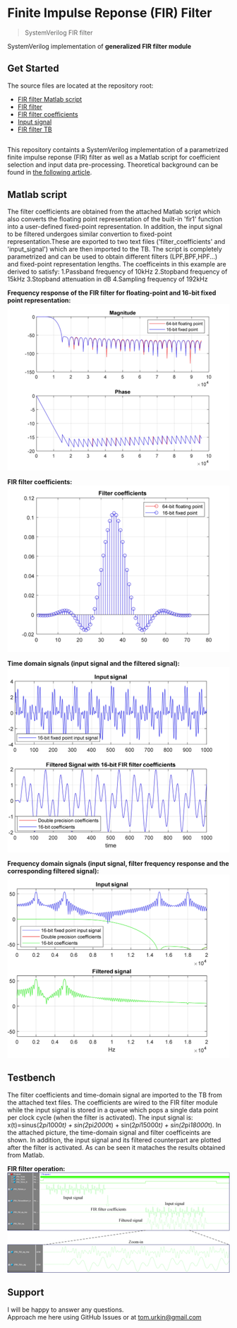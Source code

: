 # Finite Impulse Reponse (FIR) Filter

> SystemVerilog FIR filter  

SystemVerilog implementation of __generalized FIR filter module__


## Get Started

The source files  are located at the repository root:

- [FIR filter Matlab script](./FIR_Design.m)
- [FIR filter](./FIR.sv)
- [FIR filter coefficients](./filter_coefficients.txt)
- [Input signal](./input_signal.txt)
- [FIR filter TB](./FIR_TB.sv)

##
This repository containts a SystemVerilog implementation of a parametrized finite impulse reponse (FIR) filter as well as a Matlab script for coefficient selection and input data pre-processing. Theoretical background can be found in [the following article](https://www.allaboutcircuits.com/technical-articles/finite-impulse-response-filter-design-by-windowing-part-i-concepts-and-rect/).

## Matlab script
The filter coefficients are obtained from the attached Matlab script which also converts the floating point representation of the built-in 'fir1' function into a user-defined fixed-point representation. In addition, the input signal to be filtered undergoes similar convertion to fixed-point representation.These are exported to two text files ('filter_coefficients' and 'input_signal') which are then imported to the TB.
The script is completely parametrized and can be used to obtain different filters (LPF,BPF,HPF...) and fixed-point representation lengths.
The coefficeints in this example are derived to satisfy:
	1.Passband frequency of 10kHz
	2.Stopband frequency of 15kHz
	3.Stopband attenuation in dB
	4.Sampling frequency of 192kHz
	
**Frequency response of the FIR filter for floating-point and 16-bit fixed point representation:**
	![M_Fig_1](./docs/M_Fig_1.jpg)  

**FIR filter coefficients:**
	![M_Fig_2](./docs/M_Fig_2.jpg)  

**Time domain signals (input signal and the filtered signal):**
	![M_Fig_3](./docs/M_Fig_3.jpg) 
	
**Frequency domain signals (input signal, filter frequency response and the corresponding filtered signal):**
	![M_Fig_4](./docs/M_Fig_4.jpg) 	
	
## Testbench
The filter coefficients and time-domain signal are imported to the TB from the attached text files. The coefficients are wired to the FIR filter module while the input signal is stored in a queue which pops a single data point per clock cycle (when the filter is activated).
The input signal is: 
x(t)=sinus(2*pi*1000*t) +  sin(2*pi*2000*t) + sin(2*pi*15000*t)  + sin(2*pi*18000*t).
In the attached picture, the time-domain signal and filter coefficeints are shown. In addition, the input signal and its filtered counterpart are plotted after the filter is activated. As can be seen it mataches the results obtained from Matlab. 

**FIR filter operation:**
	![Sim_1](./docs/Sim_1.jpg)  

## Support

I will be happy to answer any questions.  
Approach me here using GitHub Issues or at tom.urkin@gmail.com